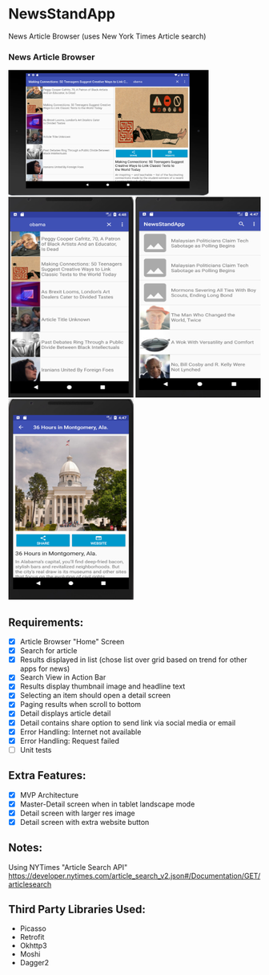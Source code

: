 # NewsStandApp
News Article Browser (uses New York Times Article search)

### News Article Browser
<img src="https://github.com/laurenyew/NewsStandApp/blob/develop/Screenshots/tablet_master_detail.png" alt="MasterDetailNewsBrowser" width="400" height="250"> <img src="https://github.com/laurenyew/NewsStandApp/blob/develop/Screenshots/search_article_browser.png" alt="NewsBrowserSearch" width="250" height="400">
<img src="https://github.com/laurenyew/NewsStandApp/blob/develop/Screenshots/article_browser.png" alt="NewsBrowserBasic" width="250" height="400">
<img src="https://github.com/laurenyew/NewsStandApp/blob/develop/Screenshots/article_detail.png" alt="NewsBrowserDetail" width="250" height="400">


## Requirements:
- [x] Article Browser "Home" Screen
- [x] Search for article
- [x] Results displayed in list (chose list over grid based on trend for other apps for news)
- [x] Search View in Action Bar
- [x] Results display thumbnail image and headline text
- [x] Selecting an item should open a detail screen
- [x] Paging results when scroll to bottom
- [x] Detail displays article detail
- [x] Detail contains share option to send link via social media or email
- [x] Error Handling: Internet not available
- [x] Error Handling: Request failed
- [ ] Unit tests

## Extra Features:
- [x] MVP Architecture
- [x] Master-Detail screen when in tablet landscape mode
- [x] Detail screen with larger res image
- [x] Detail screen with extra website button

## Notes:
Using NYTimes "Article Search API"
https://developer.nytimes.com/article_search_v2.json#/Documentation/GET/articlesearch

## Third Party Libraries Used:
* Picasso
* Retrofit
* Okhttp3
* Moshi
* Dagger2 

